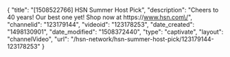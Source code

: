 {
    "title": "[1508522766] HSN Summer Host Pick",
    "description": "Cheers to 40 years!  Our best one yet!   Shop now at https:\/\/www.hsn.com\/",
    "channelid": "123179144",
    "videoid": "123178253",
    "date_created": "1498130901",
    "date_modified": "1508372440",
    "type": "captivate",
    "layout": "channelVideo",
    "url": "\/hsn-network\/hsn-summer-host-pick\/123179144-123178253"
}